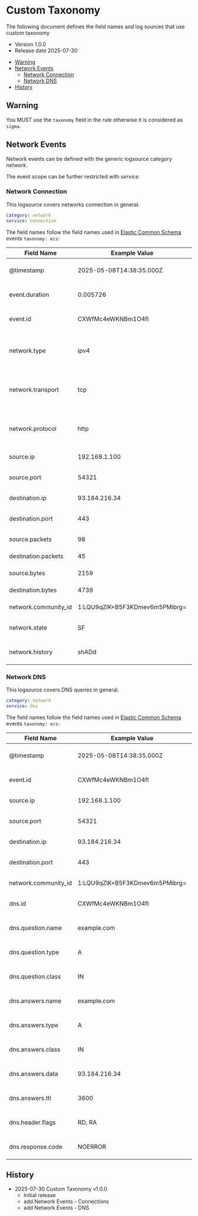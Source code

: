 # Custom Taxonomy

The following document defines the field names and log sources that use custom taxonomy

- Version 1.0.0
- Release date 2025-07-30

<!-- mdformat-toc start --slug=github --no-anchors --maxlevel=6 --minlevel=2 -->

- [Warning](#warning)
- [Network Events](#network-events)
  - [Network Connection](#network-connection)
  - [Network DNS](#network-dns)
- [History](#history)

<!-- mdformat-toc end -->

## Warning

You MUST use the `taxonomy` field in the rule otherwise it is considered as `sigma`.

## Network Events

Network events can be defined with the generic logsource category *network*.

The event scope can be further restricted with *service*.

### Network Connection

This logsource covers networks connection in general.

```yml
category: network
service: connection
```

The field names follow the field names used in [Elastic Common Schema](https://www.elastic.co/guide/en/ecs/current/ecs-network.html) events `taxonomy: ecs`:

| Field Name           | Example Value                  | Comment                                           |
| -------------------- | ------------------------------ | ------------------------------------------------- |
| @timestamp           | 2025-05-08T14:38:35.000Z       | Event timestamp in UTC                            |
| event.duration       | 0.005726                       | Connection duration in seconds                    |
| event.id             | CXWfMc4eWKNBm1O4fl             | Unique connection identifier                      |
| network.type         | ipv4                           | Network layer type (e.g., ipv4, ipv6, ipsec)      |
| network.transport    | tcp                            | Transport layer protocol (e.g., tcp, udp)         |
| network.protocol     | http                           | Application layer protocol (e.g., http, dns, ssh) |
| source.ip            | 192.168.1.100                  | Source IP address                                 |
| source.port          | 54321                          | Source port number                                |
| destination.ip       | 93.184.216.34                  | Destination IP address                            |
| destination.port     | 443                            | Destination port number                           |
| source.packets       | 98                             | Number of packets                                 |
| destination.packets  | 45                             | Number of packets                                 |
| source.bytes         | 2159                           | Number of bytes                                   |
| destination.bytes    | 4739                           | Number of bytes                                   |
| network.community_id | 1:LQU9qZlK+B5F3KDmev6m5PMibrg= | Community ID hash                                 |
| network.state        | SF                             | State of the connection                           |
| network.history      | shADd                          | History of the connection                         |

### Network DNS

This logsource covers DNS queries in general.

```yml
category: network
service: dns
```

The field names follow the field names used in [Elastic Common Schema](https://www.elastic.co/guide/en/ecs/current/ecs-dns.html) events `taxonomy: ecs`:

| Field Name           | Example Value                  | Comment                      |
| -------------------- | ------------------------------ | ---------------------------- |
| @timestamp           | 2025-05-08T14:38:35.000Z       | Event timestamp in UTC       |
| event.id             | CXWfMc4eWKNBm1O4fl             | Unique connection identifier |
| source.ip            | 192.168.1.100                  | Source IP address            |
| source.port          | 54321                          | Source port number           |
| destination.ip       | 93.184.216.34                  | Destination IP address       |
| destination.port     | 443                            | Destination port number      |
| network.community_id | 1:LQU9qZlK+B5F3KDmev6m5PMibrg= | Community ID hash            |
| dns.id               | CXWfMc4eWKNBm1O4fl             | DNS transaction identifier   |
| dns.question.name    | example.com                    | DNS question name            |
| dns.question.type    | A                              | DNS question type            |
| dns.question.class   | IN                             | DNS question class           |
| dns.answers.name     | example.com                    | DNS answer name              |
| dns.answers.type     | A                              | DNS answer type              |
| dns.answers.class    | IN                             | DNS answer class             |
| dns.answers.data     | 93.184.216.34                  | DNS answer data              |
| dns.answers.ttl      | 3600                           | DNS answer TTL               |
| dns.header.flags     | RD, RA                         | DNS header flags             |
| dns.response.code    | NOERROR                        | DNS response code            |

## History

- 2025-07-30 Custom Taxonomy v1.0.0
  - Initial release
  - add Network Events - Connections
  - add Network Events - DNS


